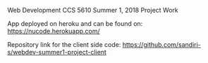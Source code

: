  Web Development CCS 5610 Summer 1, 2018 Project Work

App deployed on heroku and can be found on: https://nucode.herokuapp.com/

Repository link for the client side code: https://github.com/sandiri-s/webdev-summer1-project-client

